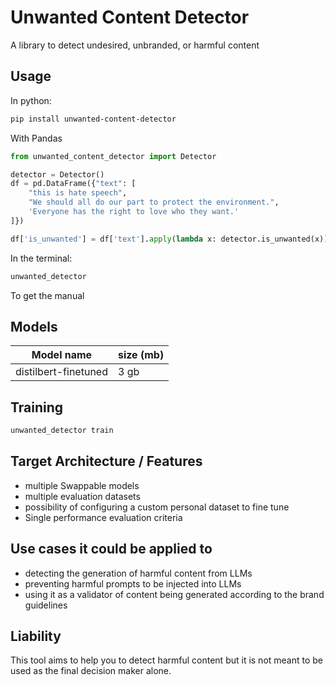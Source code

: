 # Unwanted Content Detector

A library to detect undesired, unbranded, or harmful content

## Usage

In python:


```sh
pip install unwanted-content-detector
```

With Pandas

```py
from unwanted_content_detector import Detector

detector = Detector()
df = pd.DataFrame({"text": [
    "this is hate speech",
    "We should all do our part to protect the environment.",
    'Everyone has the right to love who they want.'
]})

df['is_unwanted'] = df['text'].apply(lambda x: detector.is_unwanted(x))
```

In the terminal:

```sh
unwanted_detector 
```


To get the manual

## Models

| Model name            | size (mb) 
|-----------------------|-----------
| distilbert-finetuned | 3 gb

## Training 

```py
unwanted_detector train
```

## Target Architecture / Features 

- multiple Swappable models
- multiple evaluation datasets
- possibility of configuring a custom personal dataset to fine tune
- Single performance evaluation criteria

## Use cases it could be applied to

- detecting the generation of harmful content from LLMs
- preventing harmful prompts to be injected into LLMs
- using it as a validator of content being generated according to the brand guidelines


## Liability

This tool aims to help you to detect harmful content but it is not meant to be used as the final decision maker alone. 
